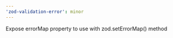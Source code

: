 ```yaml
---
'zod-validation-error': minor
---
```


Expose errorMap property to use with zod.setErrorMap() method
